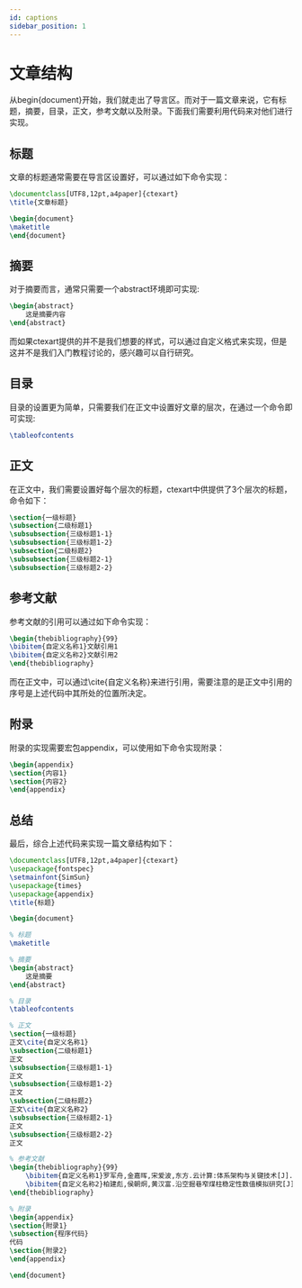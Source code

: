 ```yaml
---
id: captions
sidebar_position: 1
---
```


# 文章结构
从begin{document}开始，我们就走出了导言区。而对于一篇文章来说，它有标题，摘要，目录，正文，参考文献以及附录。下面我们需要利用代码来对他们进行实现。

## 标题
文章的标题通常需要在导言区设置好，可以通过如下命令实现：
```latex
\documentclass[UTF8,12pt,a4paper]{ctexart}
\title{文章标题}

\begin{document}
\maketitle
\end{document}
```
## 摘要
对于摘要而言，通常只需要一个abstract环境即可实现:
```latex
\begin{abstract}
    这是摘要内容
\end{abstract}
```
而如果ctexart提供的并不是我们想要的样式，可以通过自定义格式来实现，但是这并不是我们入门教程讨论的，感兴趣可以自行研究。

## 目录
目录的设置更为简单，只需要我们在正文中设置好文章的层次，在通过一个命令即可实现:
```latex
\tableofcontents
```

## 正文
在正文中，我们需要设置好每个层次的标题，ctexart中供提供了3个层次的标题，命令如下：
```latex
\section{一级标题}
\subsection{二级标题1}
\subsubsection{三级标题1-1}
\subsubsection{三级标题1-2}
\subsection{二级标题2}
\subsubsection{三级标题2-1}
\subsubsection{三级标题2-2}
```

## 参考文献
参考文献的引用可以通过如下命令实现：
```latex
\begin{thebibliography}{99}
\bibitem{自定义名称1}文献引用1
\bibitem{自定义名称2}文献引用2
\end{thebibliography}
```
而在正文中，可以通过\cite{自定义名称}来进行引用，需要注意的是正文中引用的序号是上述代码中其所处的位置所决定。

## 附录
附录的实现需要宏包appendix，可以使用如下命令实现附录：
```latex
\begin{appendix}
\section{内容1}
\section{内容2}
\end{appendix}
```

## 总结
最后，综合上述代码来实现一篇文章结构如下：
```latex
\documentclass[UTF8,12pt,a4paper]{ctexart}
\usepackage{fontspec} 
\setmainfont{SimSun} 
\usepackage{times} 
\usepackage{appendix}
\title{标题}

\begin{document}

% 标题
\maketitle

% 摘要
\begin{abstract}
    这是摘要
\end{abstract}

% 目录
\tableofcontents

% 正文
\section{一级标题}
正文\cite{自定义名称1}
\subsection{二级标题1}
正文
\subsubsection{三级标题1-1}
正文
\subsubsection{三级标题1-2}
正文
\subsection{二级标题2}
正文\cite{自定义名称2}
\subsubsection{三级标题2-1}
正文
\subsubsection{三级标题2-2}
正文

% 参考文献
\begin{thebibliography}{99}
    \bibitem{自定义名称1}罗军舟,金嘉晖,宋爱波,东方.云计算:体系架构与关键技术[J].通信学报,2011,32(07):3-21.
    \bibitem{自定义名称2}柏建彪,侯朝炯,黄汉富.沿空掘巷窄煤柱稳定性数值模拟研究[J].岩石力学与工程学报,2004(20):3475-3479.
\end{thebibliography}

% 附录
\begin{appendix}
\section{附录1}
\subsection{程序代码}
代码
\section{附录2}
\end{appendix}

\end{document}
```